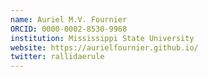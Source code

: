 ```yaml
---
name: Auriel M.V. Fournier
ORCID: 0000-0002-8530-9968
institution: Mississippi State University
website: https://aurielfournier.github.io/
twitter: rallidaerule
---
```

